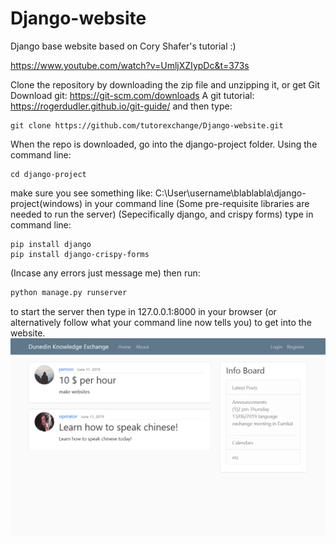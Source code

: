# Django-website

Django base website based on Cory Shafer's tutorial :) 

https://www.youtube.com/watch?v=UmljXZIypDc&t=373s

Clone the repository by downloading the zip file and unzipping it, 
or get Git
Download git: https://git-scm.com/downloads
A git tutorial: https://rogerdudler.github.io/git-guide/
and then type:

```
git clone https://github.com/tutorexchange/Django-website.git
```
When the repo is downloaded, go into the django-project folder.
Using the command line:
```
cd django-project
```
make sure you see something like:
C:\User\username\blablabla\django-project(windows)
in your command line
(Some pre-requisite libraries are needed to run the server)
(Sepecifically django, and crispy forms)
type in command line:
```
pip install django
pip install django-crispy-forms
```
(Incase any errors just message me)
then run:
```bash
python manage.py runserver
```
to start the server
then type in 127.0.0.1:8000 in your browser
(or alternatively follow what your command line now tells you)
to get into the website.
![alt text](https://raw.githubusercontent.com/tutorexchange/Django-website/master/preview.png)

